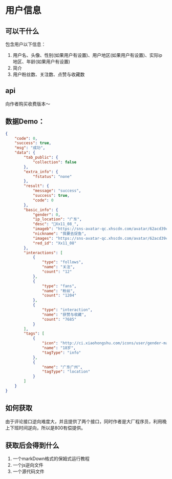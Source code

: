 # 用户信息

## 可以干什么
包含用户以下信息：

1. 用户名、头像、性别(如果用户有设置)、用户地区(如果用户有设置)、实际ip地区、年龄(如果用户有设置)
2. 简介
3. 用户粉丝数、关注数、点赞与收藏数


## api
向作者购买收费版本～

## 数据Demo：

```json
{
    "code": 0,
    "success": true,
    "msg": "成功",
    "data": {
        "tab_public": {
            "collection": false
        },
        "extra_info": {
            "fstatus": "none"
        },
        "result": {
            "message": "success",
            "success": true,
            "code": 0
        },
        "basic_info": {
            "gender": 0,
            "ip_location": "广东",
            "desc": "📮Xx11_08_",
            "imageb": "https://sns-avatar-qc.xhscdn.com/avatar/62acd39c1f83d1a235742781.jpg?imageView2/2/w/540/format/webp",
            "nickname": "我要去捉鱼",
            "images": "https://sns-avatar-qc.xhscdn.com/avatar/62acd39c1f83d1a235742781.jpg?imageView2/2/w/360/format/webp",
            "red_id": "Xx11_08"
        },
        "interactions": [
            {
                "type": "follows",
                "name": "关注",
                "count": "12"
            },
            {
                "type": "fans",
                "name": "粉丝",
                "count": "1204"
            },
            {
                "type": "interaction",
                "name": "获赞与收藏",
                "count": "7685"
            }
        ],
        "tags": [
            {
                "icon": "http://ci.xiaohongshu.com/icons/user/gender-male-v1.png",
                "name": "18岁",
                "tagType": "info"
            },
            {
                "name": "广东广州",
                "tagType": "location"
            }
        ]
    }
}
```


## 如何获取
由于评论接口逆向难度大，并且提供了两个接口，同时作者是大厂程序员，利用晚上下班时间逆向，所以是800有偿提供。

## 获取后会得到什么
1. 一个markDown格式的保姆式运行教程
2. 一个js逆向文件
3. 一个源代码文件

